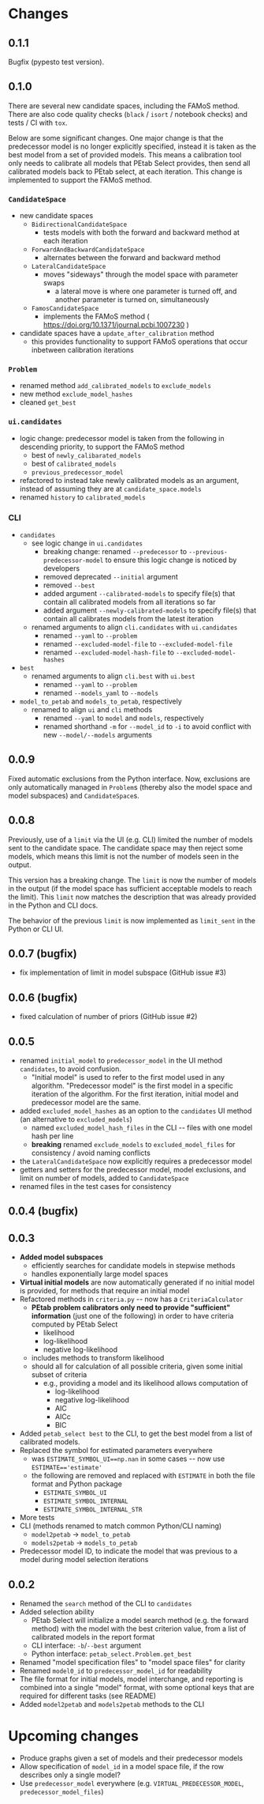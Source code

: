 # Changes

## 0.1.1
Bugfix (pypesto test version).

## 0.1.0
There are several new candidate spaces, including the FAMoS method. There are also code quality checks (`black` / `isort` / notebook checks) and tests / CI with `tox`.

Below are some significant changes. One major change is that the predecessor model is no longer explicitly specified, instead it is taken as the best model from a set of provided models.
This means a calibration tool only needs to calibrate all models that PEtab Select provides, then send all calibrated models back to PEtab select, at each iteration.
This change is implemented to support the FAMoS method.

### `CandidateSpace`
- new candidate spaces
  - `BidirectionalCandidateSpace`
    - tests models with both the forward and backward method at each iteration
  - `ForwardAndBackwardCandidateSpace`
    - alternates between the forward and backward method
  - `LateralCandidateSpace`
    - moves "sideways" through the model space with parameter swaps
      - a lateral move is where one parameter is turned off, and another parameter is turned on, simultaneously
  - `FamosCandidateSpace`
    - implements the FAMoS method ( https://doi.org/10.1371/journal.pcbi.1007230 )
- candidate spaces have a `update_after_calibration` method
  - this provides functionality to support FAMoS operations that occur inbetween calibration iterations

### `Problem`
- renamed method `add_calibrated_models` to `exclude_models`
- new method `exclude_model_hashes`
- cleaned `get_best`

### `ui.candidates`
- logic change: predecessor model is taken from the following in descending priority, to support the FAMoS method
  - best of `newly_calibarated_models`
  - best of `calibrated_models`
  - `previous_predecessor_model`
- refactored to instead take newly calibrated models as an argument, instead of assuming they are at `candidate_space.models`
- renamed `history` to `calibrated_models`

### CLI
- `candidates`
  - see logic change in `ui.candidates`
    - breaking change: renamed `--predecessor` to `--previous-predecessor-model` to ensure this logic change is noticed by developers
    - removed deprecated `--initial` argument
    - removed `--best`
    - added argument `--calibrated-models` to specify file(s) that contain all calibrated models from all iterations so far
    - added argument `--newly-calibrated-models` to specify file(s) that contain all calibrates models from the latest iteration
  - renamed arguments to align `cli.candidates` with `ui.candidates`
    - renamed `--yaml` to `--problem`
    - renamed `--excluded-model-file` to `--excluded-model-file`
    - renamed `--excluded-model-hash-file` to `--excluded-model-hashes`
- `best`
  - renamed arguments to align `cli.best` with `ui.best`
    - renamed `--yaml` to `--problem`
    - renamed `--models_yaml` to `--models`
- `model_to_petab` and `models_to_petab`, respectively
  - renamed to align `ui` and `cli` methods
    - renamed `--yaml` to `model` and `models`, respectively
    - renamed shorthand `-m` for `--model_id` to `-i` to avoid conflict with new `--model/--models` arguments

## 0.0.9
Fixed automatic exclusions from the Python interface. Now, exclusions are only automatically managed in `Problem`s (thereby also the model space and model subspaces) and `CandidateSpace`s.

## 0.0.8
Previously, use of a `limit` via the UI (e.g. CLI) limited the number of models sent to the candidate space. The candidate space may then reject some models, which means this limit is not the number of models seen in the output.

This version has a breaking change. The `limit` is now the number of models in the output (if the model space has sufficient acceptable models to reach the limit). This `limit` now matches the description that was already provided in the Python and CLI docs.

The behavior of the previous `limit` is now implemented as `limit_sent` in the Python or CLI UI.

## 0.0.7 (bugfix)
- fix implementation of limit in model subspace (GitHub issue #3)

## 0.0.6 (bugfix)
- fixed calculation of number of priors (GitHub issue #2)

## 0.0.5
- renamed `initial_model` to `predecessor_model` in the UI method `candidates`, to avoid confusion.
  - "Initial model" is used to refer to the first model used in any algorithm. "Predecessor model" is the first model in a specific iteration of the algorithm. For the first iteration, initial model and predecessor model are the same.
- added `excluded_model_hashes` as an option to the `candidates` UI method (an alternative to `excluded_models`)
  - named `excluded_model_hash_files` in the CLI -- files with one model hash per line
  - **breaking** renamed `exclude_models` to `excluded_model_files` for consistency / avoid naming conflicts
- the `LateralCandidateSpace` now explicitly requires a predecessor model
- getters and setters for the predecessor model, model exclusions, and limit on number of models, added to `CandidateSpace`
- renamed files in the test cases for consistency

## 0.0.4 (bugfix)

## 0.0.3
- **Added model subspaces**
  - efficiently searches for candidate models in stepwise methods
  - handles exponentially large model spaces
- **Virtual initial models** are now automatically generated if no initial model is provided, for methods that require an initial model
- Refactored methods in `criteria.py` -- now has a `CriteriaCalculator`
  - **PEtab problem calibrators only need to provide "sufficient" information** (just one of the following) in order to have criteria computed by PEtab Select
    - likelihood
    - log-likelihood
    - negative log-likelihood
  - includes methods to transform likelihood
  - should all for calculation of all possible criteria, given some initial subset of criteria
    - e.g., providing a model and its likelihood allows computation of
      - log-likelihood
      - negative log-likelihood
      - AIC
      - AICc
      - BIC
- Added `petab_select best` to the CLI, to get the best model from a list of calibrated models.
- Replaced the symbol for estimated parameters everywhere
  - was `ESTIMATE_SYMBOL_UI==np.nan` in some cases -- now use `ESTIMATE=='estimate'`
  - the following are removed and replaced with `ESTIMATE` in both the file format and Python package
    - `ESTIMATE_SYMBOL_UI`
    - `ESTIMATE_SYMBOL_INTERNAL`
    - `ESTIMATE_SYMBOL_INTERNAL_STR`
- More tests
- CLI (methods renamed to match common Python/CLI naming)
  - `model2petab` -> `model_to_petab`
  - `models2petab` -> `models_to_petab`
- Predecessor model ID, to indicate the model that was previous to a model during model selection iterations

## 0.0.2
- Renamed the `search` method of the CLI to `candidates`
- Added selection ability
  - PEtab Select will initialize a model search method (e.g. the forward method) with the model with the best criterion value, from a list of calibrated models in the report format
  - CLI interface: `-b`/`--best` argument
  - Python interface: `petab_select.Problem.get_best`
- Renamed "model specification files" to "model space files" for clarity
- Renamed `model0_id` to `predecessor_model_id` for readability
- The file format for initial models, model interchange, and reporting is combined into a single "model" format, with some optional keys that are required for different tasks (see README)
- Added `model2petab` and `models2petab` methods to the CLI

# Upcoming changes
- Produce graphs given a set of models and their predecessor models
- Allow specification of `model_id` in a model space file, if the row describes only a single model?
- Use `predecessor_model` everywhere (e.g. `VIRTUAL_PREDECESSOR_MODEL`, `predecessor_model_files`)
